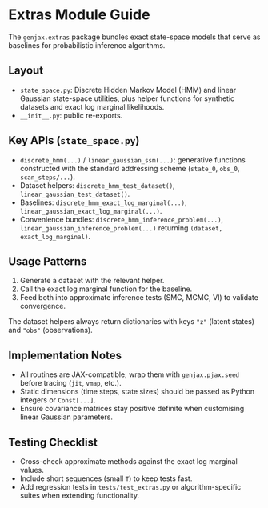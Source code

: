 # Extras Module Guide

The `genjax.extras` package bundles exact state-space models that serve as baselines for probabilistic inference algorithms.

## Layout
- `state_space.py`: Discrete Hidden Markov Model (HMM) and linear Gaussian state-space utilities, plus helper functions for synthetic datasets and exact log marginal likelihoods.
- `__init__.py`: public re-exports.

## Key APIs (`state_space.py`)
- `discrete_hmm(...)` / `linear_gaussian_ssm(...)`: generative functions constructed with the standard addressing scheme (`state_0`, `obs_0`, `scan_steps/...`).
- Dataset helpers: `discrete_hmm_test_dataset()`, `linear_gaussian_test_dataset()`.
- Baselines: `discrete_hmm_exact_log_marginal(...)`, `linear_gaussian_exact_log_marginal(...)`.
- Convenience bundles: `discrete_hmm_inference_problem(...)`, `linear_gaussian_inference_problem(...)` returning `(dataset, exact_log_marginal)`.

## Usage Patterns
1. Generate a dataset with the relevant helper.
2. Call the exact log marginal function for the baseline.
3. Feed both into approximate inference tests (SMC, MCMC, VI) to validate convergence.

The dataset helpers always return dictionaries with keys `"z"` (latent states) and `"obs"` (observations).

## Implementation Notes
- All routines are JAX-compatible; wrap them with `genjax.pjax.seed` before tracing (`jit`, `vmap`, etc.).
- Static dimensions (time steps, state sizes) should be passed as Python integers or `Const[...]`.
- Ensure covariance matrices stay positive definite when customising linear Gaussian parameters.

## Testing Checklist
- Cross-check approximate methods against the exact log marginal values.
- Include short sequences (small `T`) to keep tests fast.
- Add regression tests in `tests/test_extras.py` or algorithm-specific suites when extending functionality.

